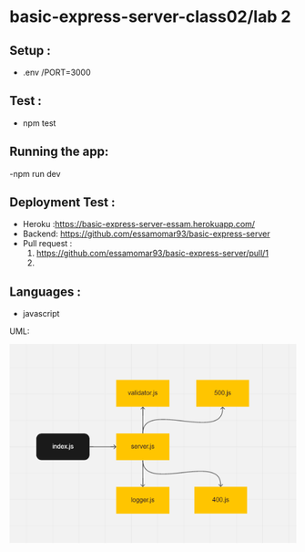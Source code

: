 # basic-express-server-class02/lab 2 

## Setup : 
- .env /PORT=3000 

## Test : 
- npm test 

## Running the app: 
-npm run dev 

## Deployment Test : 
- Heroku :https://basic-express-server-essam.herokuapp.com/ 
- Backend: https://github.com/essamomar93/basic-express-server
- Pull request : 
  1. https://github.com/essamomar93/basic-express-server/pull/1 
  2. 

## Languages : 
- javascript 

UML:   

![basic-express-server](basic-express-server.png)